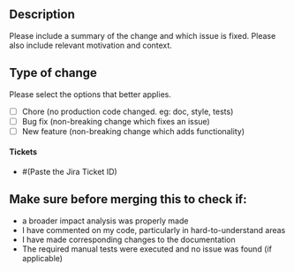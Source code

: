 ## Description

Please include a summary of the change and which issue is fixed. Please also include relevant motivation and context.

## Type of change

Please select the options that better applies.

- [ ] Chore (no production code changed. eg: doc, style, tests)
- [ ] Bug fix (non-breaking change which fixes an issue)
- [ ] New feature (non-breaking change which adds functionality)

#### Tickets

- #(Paste the Jira Ticket ID)

## Make sure before merging this to check if:
- a broader impact analysis was properly made
- I have commented on my code, particularly in hard-to-understand areas
- I have made corresponding changes to the documentation
- The required manual tests were executed and no issue was found (if applicable)
